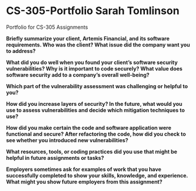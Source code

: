 # CS-305-Portfolio Sarah Tomlinson
Portfolio for CS-305 Assignments
 
**Briefly summarize your client, Artemis Financial, and its software requirements. Who was the client? What issue did the company want you to address?**

**What did you do well when you found your client’s software security vulnerabilities? Why is it important to code securely? What value does software security add to a company’s overall well-being?**

**Which part of the vulnerability assessment was challenging or helpful to you?**

**How did you increase layers of security? In the future, what would you use to assess vulnerabilities and decide which mitigation techniques to use?**

**How did you make certain the code and software application were functional and secure? After refactoring the code, how did you check to see whether you introduced new vulnerabilities?**

**What resources, tools, or coding practices did you use that might be helpful in future assignments or tasks?**

**Employers sometimes ask for examples of work that you have successfully completed to show your skills, knowledge, and experience. What might you show future employers from this assignment?**
